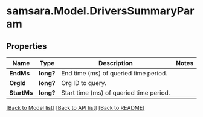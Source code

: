 # samsara.Model.DriversSummaryParam
## Properties

Name | Type | Description | Notes
------------ | ------------- | ------------- | -------------
**EndMs** | **long?** | End time (ms) of queried time period. | 
**OrgId** | **long?** | Org ID to query. | 
**StartMs** | **long?** | Start time (ms) of queried time period. | 

[[Back to Model list]](../README.md#documentation-for-models) [[Back to API list]](../README.md#documentation-for-api-endpoints) [[Back to README]](../README.md)

